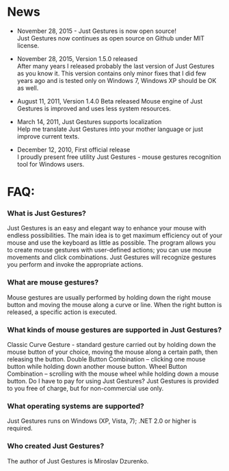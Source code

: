 # News
 - November 28, 2015 - Just Gestures is now open source!   
   Just Gestures now continues as open source on Github under MIT license.

 - November 28, 2015, Version 1.5.0 released  
   After many years I released probably the last version of Just Gestures as you know it. This version contains only minor fixes that I did few years ago and is tested only on Windows 7, Windows XP should be OK as well.

 - August 11, 2011, Version 1.4.0 Beta released 
   Mouse engine of Just Gestures is improved and uses less system resources.

 - March 14, 2011, Just Gestures supports localization    
   Help me translate Just Gestures into your mother language or just improve current texts.

 - December 12, 2010, First official release  
   I proudly present free utility Just Gestures - mouse gestures recognition tool for Windows users.


# FAQ:  
### What is Just Gestures?
Just Gestures is an easy and elegant way to enhance your mouse with endless possibilities. The main idea is to get maximum efficiency out of your mouse and use the keyboard as little as possible. The program allows you to create mouse gestures with user-defined actions; you can use mouse movements and click combinations. Just Gestures will recognize gestures you perform and invoke the appropriate actions.

### What are mouse gestures?
Mouse gestures are usually performed by holding down the right mouse button and moving the mouse along a curve or line. When the right button is released, a specific action is executed.

### What kinds of mouse gestures are supported in Just Gestures?
Classic Curve Gesture - standard gesture carried out by holding down the mouse button of your choice, moving the mouse along a certain path, then releasing the button.
Double Button Combination – clicking one mouse button while holding down another mouse button.
Wheel Button Combination – scrolling with the mouse wheel while holding down a mouse button.
Do I have to pay for using Just Gestures?
Just Gestures is provided to you free of charge, but for non-commercial use only.

### What operating systems are supported?
Just Gestures runs on Windows (XP, Vista, 7); .NET 2.0 or higher is required.

### Who created Just Gestures?
The author of Just Gestures is Miroslav Dzurenko.
